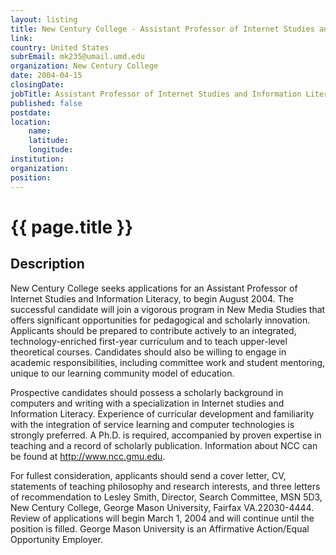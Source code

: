 ```yaml
---
layout: listing
title: New Century College - Assistant Professor of Internet Studies and Information Literacy
link:
country: United States
subrEmail: mk235@umail.umd.edu
organization: New Century College 
date: 2004-04-15
closingDate: 
jobTitle: Assistant Professor of Internet Studies and Information Literacy
published: false
postdate:
location:
	name: 
	latitude: 
	longitude: 
institution: 
organization: 
position: 
--- 
```



# {{ page.title }}

## Description



<p>New Century College seeks applications for an Assistant Professor of Internet Studies and Information Literacy, to begin August 2004.  The successful candidate will join a vigorous program in New Media Studies that offers significant opportunities for pedagogical and scholarly innovation. Applicants should be prepared to contribute actively to an integrated, technology-enriched first-year curriculum and to teach upper-level theoretical courses. Candidates should also be willing to engage in academic responsibilities, including committee work and student mentoring, unique to our learning community model of education.</p>

<p>Prospective candidates should possess a scholarly background in computers and writing with a specialization in Internet studies and Information Literacy.  Experience of curricular development and familiarity with the integration of service learning and computer technologies is strongly preferred.  A Ph.D. is required, accompanied by proven expertise in teaching and a record of scholarly publication. Information about NCC can be found at <a href="http://www.ncc.gmu.edu">http://www.ncc.gmu.edu</a>.</p>

<p>For fullest consideration, applicants should send a cover letter, CV, statements of teaching philosophy and research interests, and three letters of recommendation to Lesley Smith, Director, Search Committee, MSN 5D3, New Century College, George Mason University, Fairfax VA.22030-4444. Review of applications will begin March 1, 2004 and will continue until the position is filled. George Mason University is an Affirmative Action/Equal Opportunity Employer.</p>
